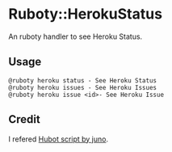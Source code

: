 # Ruboty::HerokuStatus
An ruboty handler to see Heroku Status.

## Usage
```
@ruboty heroku status - See Heroku Status
@ruboty heroku issues - See Heroku Issues
@ruboty heroku issue <id>- See Heroku Issue
```

## Credit
I refered [Hubot script by juno](https://github.com/github/hubot-scripts/blob/master/src/scripts/heroku-status.coffee).

